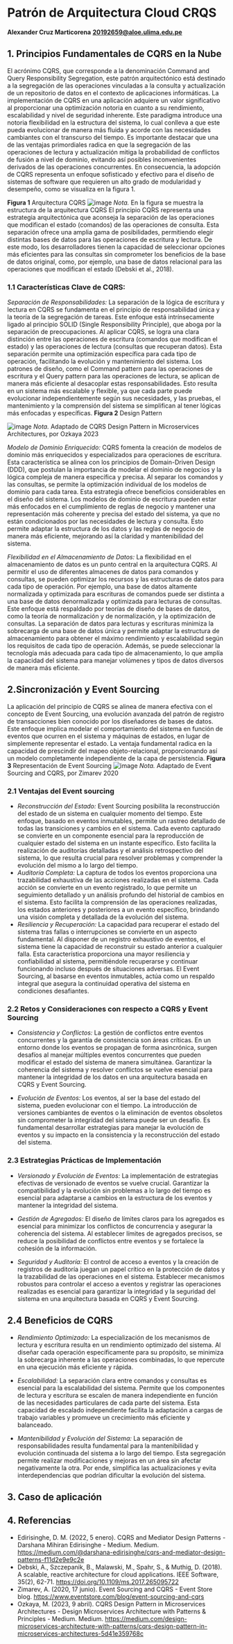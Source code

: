 # Patrón de Arquitectura Cloud CRQS
**Alexander Cruz Marticorena**
**20192659@aloe.ulima.edu.pe**
## 1.	Principios Fundamentales de CQRS en la Nube
El acrónimo CQRS, que corresponde a la denominación Command and Query Responsibility Segregation, este patrón arquitectónico está destinado a la segregación de las operaciones vinculadas a la consulta y actualización de un repositorio de datos en el contexto de aplicaciones informáticas. La implementación de CQRS en una aplicación adquiere un valor significativo al proporcionar una optimización notoria en cuanto a su rendimiento, escalabilidad y nivel de seguridad inherente. Este paradigma introduce una notoria flexibilidad en la estructura del sistema, lo cual conlleva a que este pueda evolucionar de manera más fluida y acorde con las necesidades cambiantes con el transcurso del tiempo. Es importante destacar que una de las ventajas primordiales radica en que la segregación de las operaciones de lectura y actualización mitiga la probabilidad de conflictos de fusión a nivel de dominio, evitando así posibles inconvenientes derivados de las operaciones concurrentes. En consecuencia, la adopción de CQRS representa un enfoque sofisticado y efectivo para el diseño de sistemas de software que requieren un alto grado de modularidad y desempeño, como se visualiza en la figura 1.

**Figura 1**
Arquitectura CQRS
![image](https://github.com/Alexcapo2022/CQRS-BookSwap-Mongo/assets/98053517/7e71e3c1-6182-4c2d-8b4c-255e94279844)
*Nota.* En la figura se muestra la estructura de la arquitectura CQRS
El principio CQRS representa una estrategia arquitectónica que aconseja la separación de las operaciones que modifican el estado (comandos) de las operaciones de consulta. Esta separación ofrece una amplia gama de posibilidades, permitiendo elegir distintas bases de datos para las operaciones de escritura y lectura. De este modo, los desarrolladores tienen la capacidad de seleccionar opciones más eficientes para las consultas sin comprometer los beneficios de la base de datos original, como, por ejemplo, una base de datos relacional para las operaciones que modifican el estado (Debski et al., 2018).
### 1.1	Características Clave de CQRS:
*Separación de Responsabilidades:* La separación de la lógica de escritura y lectura en CQRS se fundamenta en el principio de responsabilidad única y la teoría de la segregación de tareas. Este enfoque está intrínsecamente ligado al principio SOLID (Single Responsibility Principle), que aboga por la separación de preocupaciones. Al aplicar CQRS, se logra una clara distinción entre las operaciones de escritura (comandos que modifican el estado) y las operaciones de lectura (consultas que recuperan datos). Esta separación permite una optimización específica para cada tipo de operación, facilitando la evolución y mantenimiento del sistema. Los patrones de diseño, como el Command pattern para las operaciones de escritura y el Query pattern para las operaciones de lectura, se aplican de manera más eficiente al desacoplar estas responsabilidades. Esto resulta en un sistema más escalable y flexible, ya que cada parte puede evolucionar independientemente según sus necesidades, y las pruebas, el mantenimiento y la comprensión del sistema se simplifican al tener lógicas más enfocadas y específicas.
**Figura 2**
Design Pattern

![image](https://github.com/Alexcapo2022/CQRS-BookSwap-Mongo/assets/98053517/41c94ca7-c2bd-4c21-b1d1-ff899e7599a7)
*Nota.* Adaptado de CQRS Design Pattern in Microservices Architectures, por Ozkaya 2023

*Modelo de Dominio Enriquecido:* CQRS fomenta la creación de modelos de dominio más enriquecidos y especializados para operaciones de escritura. Esta característica se alinea con los principios de Domain-Driven Design (DDD), que postulan la importancia de modelar el dominio de negocios y la lógica compleja de manera específica y precisa. Al separar los comandos y las consultas, se permite la optimización individual de los modelos de dominio para cada tarea. Esta estrategia ofrece beneficios considerables en el diseño del sistema. Los modelos de dominio de escritura pueden estar más enfocados en el cumplimiento de reglas de negocio y mantener una representación más coherente y precisa del estado del sistema, ya que no están condicionados por las necesidades de lectura y consulta. Esto permite adaptar la estructura de los datos y las reglas de negocio de manera más eficiente, mejorando así la claridad y mantenibilidad del sistema.

*Flexibilidad en el Almacenamiento de Datos:* La flexibilidad en el almacenamiento de datos es un punto central en la arquitectura CQRS. Al permitir el uso de diferentes almacenes de datos para comandos y consultas, se pueden optimizar los recursos y las estructuras de datos para cada tipo de operación. Por ejemplo, una base de datos altamente normalizada y optimizada para escrituras de comandos puede ser distinta a una base de datos denormalizada y optimizada para lecturas de consultas. Este enfoque está respaldado por teorías de diseño de bases de datos, como la teoría de normalización y de normalización, y la optimización de consultas. La separación de datos para lecturas y escrituras minimiza la sobrecarga de una base de datos única y permite adaptar la estructura de almacenamiento para obtener el máximo rendimiento y escalabilidad según los requisitos de cada tipo de operación. Además, se puede seleccionar la tecnología más adecuada para cada tipo de almacenamiento, lo que amplía la capacidad del sistema para manejar volúmenes y tipos de datos diversos de manera más eficiente.

## 2.Sincronización y Event Sourcing
La aplicación del principio de CQRS se alinea de manera efectiva con el concepto de Event Sourcing, una evolución avanzada del patrón de registro de transacciones bien conocido por los diseñadores de bases de datos. Este enfoque implica modelar el comportamiento del sistema en función de eventos que ocurren en el sistema y máquinas de estados, en lugar de simplemente representar el estado. La ventaja fundamental radica en la capacidad de prescindir del mapeo objeto-relacional, proporcionando así un modelo completamente independiente de la capa de persistencia.
**Figura 3**
Representación de Event Sourcing
![image](https://github.com/Alexcapo2022/CQRS-BookSwap-Mongo/assets/98053517/d479e7ce-abd2-4d4f-8fcc-efafa50dba0b)
*Nota.* Adaptado de Event Sourcing and CQRS, por Zimarev 2020

### 2.1 Ventajas del Event sourcing
* *Reconstrucción del Estado:* Event Sourcing posibilita la reconstrucción del estado de un sistema en cualquier momento del tiempo. Este enfoque, basado en eventos inmutables, permite un rastreo detallado de todas las transiciones y cambios en el sistema. Cada evento capturado se convierte en un componente esencial para la reproducción de cualquier estado del sistema en un instante específico. Esto facilita la realización de auditorías detalladas y el análisis retrospectivo del sistema, lo que resulta crucial para resolver problemas y comprender la evolución del mismo a lo largo del tiempo.
* *Auditoría Completa:* La captura de todos los eventos proporciona una trazabilidad exhaustiva de las acciones realizadas en el sistema. Cada acción se convierte en un evento registrado, lo que permite un seguimiento detallado y un análisis profundo del historial de cambios en el sistema. Esto facilita la comprensión de las operaciones realizadas, los estados anteriores y posteriores a un evento específico, brindando una visión completa y detallada de la evolución del sistema. 
* *Resiliencia y Recuperación:* La capacidad para recuperar el estado del sistema tras fallas o interrupciones se convierte en un aspecto fundamental. Al disponer de un registro exhaustivo de eventos, el sistema tiene la capacidad de reconstruir su estado anterior a cualquier falla. Esta característica proporciona una mayor resiliencia y confiabilidad al sistema, permitiéndole recuperarse y continuar funcionando incluso después de situaciones adversas. El Event Sourcing, al basarse en eventos inmutables, actúa como un respaldo integral que asegura la continuidad operativa del sistema en condiciones desafiantes.
### 2.2 Retos y Consideraciones con respecto a CQRS y Event Sourcing
* *Consistencia y Conflictos:* La gestión de conflictos entre eventos concurrentes y la garantía de consistencia son áreas críticas. En un entorno donde los eventos se propagan de forma asincrónica, surgen desafíos al manejar múltiples eventos concurrentes que pueden modificar el estado del sistema de manera simultánea. Garantizar la coherencia del sistema y resolver conflictos se vuelve esencial para mantener la integridad de los datos en una arquitectura basada en CQRS y Event Sourcing.

* *Evolución de Eventos:* Los eventos, al ser la base del estado del sistema, pueden evolucionar con el tiempo. La introducción de versiones cambiantes de eventos o la eliminación de eventos obsoletos sin comprometer la integridad del sistema puede ser un desafío. Es fundamental desarrollar estrategias para manejar la evolución de eventos y su impacto en la consistencia y la reconstrucción del estado del sistema.
### 2.3 Estrategias Prácticas de Implementación
* *Versionado y Evolución de Eventos:* La implementación de estrategias efectivas de versionado de eventos se vuelve crucial. Garantizar la compatibilidad y la evolución sin problemas a lo largo del tiempo es esencial para adaptarse a cambios en la estructura de los eventos y mantener la integridad del sistema.

* *Gestión de Agregados:* El diseño de límites claros para los agregados es esencial para minimizar los conflictos de concurrencia y asegurar la coherencia del sistema. Al establecer límites de agregados precisos, se reduce la posibilidad de conflictos entre eventos y se fortalece la cohesión de la información.

* *Seguridad y Auditoría:* El control de acceso a eventos y la creación de registros de auditoría juegan un papel crítico en la protección de datos y la trazabilidad de las operaciones en el sistema. Establecer mecanismos robustos para controlar el acceso a eventos y registrar las operaciones realizadas es esencial para garantizar la integridad y la seguridad del sistema en una arquitectura basada en CQRS y Event Sourcing.

## 2.4 Beneficios de CQRS
* *Rendimiento Optimizado:* La especialización de los mecanismos de lectura y escritura resulta en un rendimiento optimizado del sistema. Al diseñar cada operación específicamente para su propósito, se minimiza la sobrecarga inherente a las operaciones combinadas, lo que repercute en una ejecución más eficiente y rápida.
  
* *Escalabilidad:* La separación clara entre comandos y consultas es esencial para la escalabilidad del sistema. Permite que los componentes de lectura y escritura se escalen de manera independiente en función de las necesidades particulares de cada parte del sistema. Esta capacidad de escalado independiente facilita la adaptación a cargas de trabajo variables y promueve un crecimiento más eficiente y balanceado.
  
* *Mantenibilidad y Evolución del Sistema:* La separación de responsabilidades resulta fundamental para la mantenibilidad y evolución continuada del sistema a lo largo del tiempo. Esta segregación permite realizar modificaciones y mejoras en un área sin afectar negativamente la otra. Por ende, simplifica las actualizaciones y evita interdependencias que podrían dificultar la evolución del sistema.

## 3. Caso de aplicación

## 4. Referencias
* Edirisinghe, D. M. (2022, 5 enero). CQRS and Mediator Design Patterns - Darshana Mihiran Edirisinghe - Medium. Medium. https://medium.com/@darshana-edirisinghe/cqrs-and-mediator-design-patterns-f11d2e9e9c2e
* Debski, A., Szczepanik, B., Malawski, M., Spahr, S., & Muthig, D. (2018). A scalable, reactive architecture for cloud applications. IEEE Software, 35(2), 62-71. https://doi.org/10.1109/ms.2017.265095722
* Zimarev, A. (2020, 17 junio). Event Sourcing and CQRS - Event Store blog. https://www.eventstore.com/blog/event-sourcing-and-cqrs
* Ozkaya, M. (2023, 9 abril). CQRS Design Pattern in Microservices Architectures - Design Microservices Architecture with Patterns & Principles - Medium. Medium. https://medium.com/design-microservices-architecture-with-patterns/cqrs-design-pattern-in-microservices-architectures-5d41e359768c


